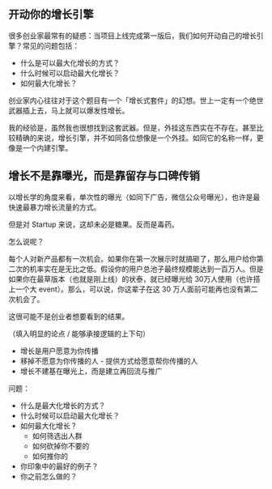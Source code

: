 ## 开动你的增长引擎

很多创业家最常有的疑惑：当项目上线完成第一版后，我们如何开动自己的增长引擎？常见的问题包括：

* 什么是可以最大化增长的方式？
* 什么时候可以启动最大化增长？
* 如何最大化增长？

创业家内心往往对于这个题目有一个「增长式套件」的幻想。世上一定有一个绝世武器插上去，马上就可以爆发性增长。

我的经验是，虽然我也很想找到这套武器。但是，外挂这东西实在不存在。甚至比较精确的来说，增长引擎，并不如同各位想像是一个外挂。如同它的名称一样，更像是一个内建引擎。

## 增长不是靠曝光，而是靠留存与口碑传销

以增长学的角度来看，单次性的曝光（如同下广告，微信公众号曝光），也许是最快速最暴力增长流量的方式。

但是对 Startup 来说，这却未必是糖果。反而是毒药。

怎么说呢？

每个人对新产品都有一次机会。如果你在第一次展示时就搞砸了，那么用户给你第二次的机率实在是无比之低。假设你的用户总池子最终规模能达到一百万人。但是如果你在最草版本（也就是刚上线）的状泰，就已经曝光给 30万人使用（也许搭上一个大 event）。那么，可以说，你这辈子在这 30 万人面前可能再也没有第二次机会了。

这很可能不是创业者想要看到的结果。

（填入明显的论点 / 能够承接逻辑的上下句）

* 增长是用户愿意为你传播
* 移掉不愿意为你传播的人 - 提供方式给愿意帮你传播的人
* 增长不建基在曝光上，而是建立再回流与推广

问题：

* 什么是最大化增长的方式？
* 什么时候可以启动最大化增长？
* 如何最大化增长？
  - 如何筛选出人群
  - 如何砍掉你不要的
  - 如何推你的
* 你印象中的最好的例子？
* 你之前怎么做的？
